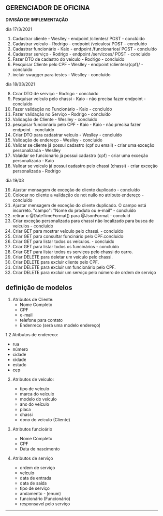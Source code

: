 ## GERENCIADOR DE OFICINA

**DIVISÃO DE IMPLEMENTAÇÃO**

dia 17/3/2021 

1. Cadastrar cliente - Weslley - endpoint /clientes/ POST - conclúido
2. Cadastrar veículo - Rodrigo - endpoint /veiculos/ POST - concluído
3. Cadastrar funcionário - Kaio - endpoint /funcionarios/ POST -  concluído
4. Cadastrar serviço - Rodrigo - endpoint /servicoes/ POST - concluído
5. Fazer DTO de cadastro do veículo - Rodrigo - concluído
6. Pesquisar Cliente pelo CPF - Weslley - endpoint /clientes/{cpf}/ - concluído
7. incluir swagger para testes - Weslley - concluído   

dia 18/03/2021

8. Criar DTO de serviço - Rodrigo - concluído
9. Pesquisar veículo pelo chassi - Kaio - não precisa fazer endpoint - concluído
10. Fazer validação no Funcionário - Kaio - concluído
11. Fazer validação no Serviço - Rodrigo - concluído
12. Validação de Cliente - Weslley - concluído
13. pesquisar funcionário pelo CPF - Kaio - Kaio - não precisa fazer endpoint - concluído
14. Criar DTO para cadastrar veículo - Weslley - concluído
15. Validação de endereço - Weslley - concluído
16. Validar se cliente já possui cadastro (cpf ou email) - criar uma exceção personalizada - Weslley
17. Valaidar se funcionario já possui cadastro (cpf) - criar uma exceção personalizada - Kaio
18. Validar se veículo já possui cadastro pelo chassi (chassi) - criar exceção personalizada - Rodrigo

dia 19/03

19. Ajustar mensagem de exceção de cliente duplicado - concluído
20. Colocar no cliente a validação de not nullo no atributo endereço - concluído
21. Ajustar mensagem de exceção do cliente duplicado. O campo está incorreto. "campo": "Nome do produto ou e-mail" - concluído
22. retirar o @DateTimeFormat() para @JsonFormat - concluíd
23. Criar exceção personalizada para chassi não localizado para busca de veículos - concluído
24. Criar GET para mostrar veículo pelo chassi. - concluído
25. Criar GET para consultar funcinário pelo CPF.concluído
26. Criar GET para listar todos os veículos. - concluído
27. Criar GET para listar todos os funcinários - concluído
28. Criar GET para listar todos os serviços pelo chassi do carro.
29. Criar DELETE para deletar um veículo pelo chassi.
30. Criar DELETE para excluir cliente pelo CPF.
31. Criar DELETE para excluir um funcionário pelo CPF.
32. Criar DELETE para excluir um serviço pelo número de ordem de serviço

**definição de modelos**
----
1. Atributos de Cliente:
    *  Nome Completo 
    *  CPF
    *  e-mail
    *  telefone para contato
    *  Endenreco (será uma modelo endereço)


1.2 Atributos de endereco:
   *  rua
   *  número
   *  cidade
   *  cidade
   *  estado
   *  cep

 
2. Atributos de veículo:
    *  tipo de veículo
    *  marca do veículo
    *  modelo do veículo
    *  ano do veículo
    *  placa
    *  chassi
    *  dono do veículo (Cliente)

3. Atributos funcioário
    *  Nome Completo
    *  CPF
    *  Data de nascimento
    
4. Atributos de serviço
    * ordem de serviço
    * veículo
    * data de entrada
    * data de saída
    * tipo de serviço
    * andamento - (enum)
    * funcionário (Funcionário)
    * responsavel pelo serviço
    
---


